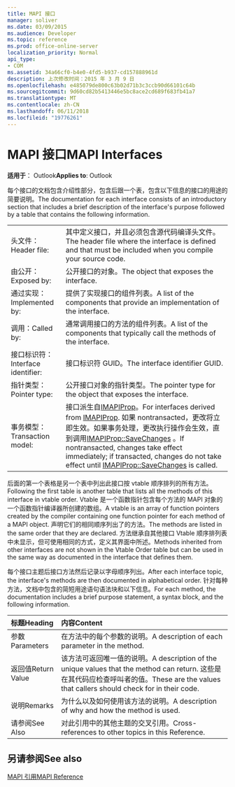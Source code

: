 ```yaml
---
title: MAPI 接口
manager: soliver
ms.date: 03/09/2015
ms.audience: Developer
ms.topic: reference
ms.prod: office-online-server
localization_priority: Normal
api_type:
- COM
ms.assetid: 34a66cf0-b4e0-4fd5-b937-cd157888961d
description: 上次修改时间：2015 年 3 月 9 日
ms.openlocfilehash: e485079de800c63b02d71b3c3ccb90d66101c64b
ms.sourcegitcommit: 9d60cd82b5413446e5bc8ace2cd689f683fb41a7
ms.translationtype: MT
ms.contentlocale: zh-CN
ms.lasthandoff: 06/11/2018
ms.locfileid: "19776261"
---
```

# <a name="mapi-interfaces"></a><span data-ttu-id="623f6-103">MAPI 接口</span><span class="sxs-lookup"><span data-stu-id="623f6-103">MAPI Interfaces</span></span>

  
  
<span data-ttu-id="623f6-104">**适用于**： Outlook</span><span class="sxs-lookup"><span data-stu-id="623f6-104">**Applies to**: Outlook</span></span> 
  
<span data-ttu-id="623f6-105">每个接口的文档包含介绍性部分，包含后跟一个表，包含以下信息的接口的用途的简要说明。</span><span class="sxs-lookup"><span data-stu-id="623f6-105">The documentation for each interface consists of an introductory section that includes a brief description of the interface's purpose followed by a table that contains the following information.</span></span>
  
|||
|:-----|:-----|
|<span data-ttu-id="623f6-106">头文件：</span><span class="sxs-lookup"><span data-stu-id="623f6-106">Header file:</span></span>  <br/> |<span data-ttu-id="623f6-107">其中定义接口，并且必须包含源代码编译头文件。</span><span class="sxs-lookup"><span data-stu-id="623f6-107">The header file where the interface is defined and that must be included when you compile your source code.</span></span>  <br/> |
|<span data-ttu-id="623f6-108">由公开：</span><span class="sxs-lookup"><span data-stu-id="623f6-108">Exposed by:</span></span>  <br/> |<span data-ttu-id="623f6-109">公开接口的对象。</span><span class="sxs-lookup"><span data-stu-id="623f6-109">The object that exposes the interface.</span></span>  <br/> |
|<span data-ttu-id="623f6-110">通过实现：</span><span class="sxs-lookup"><span data-stu-id="623f6-110">Implemented by:</span></span>  <br/> |<span data-ttu-id="623f6-111">提供了实现接口的组件列表。</span><span class="sxs-lookup"><span data-stu-id="623f6-111">A list of the components that provide an implementation of the interface.</span></span>  <br/> |
|<span data-ttu-id="623f6-112">调用：</span><span class="sxs-lookup"><span data-stu-id="623f6-112">Called by:</span></span>  <br/> |<span data-ttu-id="623f6-113">通常调用接口的方法的组件列表。</span><span class="sxs-lookup"><span data-stu-id="623f6-113">A list of the components that typically call the methods of the interface.</span></span>  <br/> |
|<span data-ttu-id="623f6-114">接口标识符：</span><span class="sxs-lookup"><span data-stu-id="623f6-114">Interface identifier:</span></span>  <br/> |<span data-ttu-id="623f6-115">接口标识符 GUID。</span><span class="sxs-lookup"><span data-stu-id="623f6-115">The interface identifier GUID.</span></span>  <br/> |
|<span data-ttu-id="623f6-116">指针类型：</span><span class="sxs-lookup"><span data-stu-id="623f6-116">Pointer type:</span></span>  <br/> |<span data-ttu-id="623f6-117">公开接口对象的指针类型。</span><span class="sxs-lookup"><span data-stu-id="623f6-117">The pointer type for the object that exposes the interface.</span></span>  <br/> |
|<span data-ttu-id="623f6-118">事务模型：</span><span class="sxs-lookup"><span data-stu-id="623f6-118">Transaction model:</span></span>  <br/> |<span data-ttu-id="623f6-119">接口派生自[IMAPIProp](imapipropiunknown.md)。</span><span class="sxs-lookup"><span data-stu-id="623f6-119">For interfaces derived from [IMAPIProp](imapipropiunknown.md).</span></span> <span data-ttu-id="623f6-120">如果 nontransacted，更改将立即生效。如果事务处理，更改执行操作会生效，直到调用[IMAPIProp::SaveChanges](imapiprop-savechanges.md) 。</span><span class="sxs-lookup"><span data-stu-id="623f6-120">If nontransacted, changes take effect immediately; if transacted, changes do not take effect until [IMAPIProp::SaveChanges](imapiprop-savechanges.md) is called.</span></span>  <br/> |
   
<span data-ttu-id="623f6-121">后面的第一个表格是另一个表中列出此接口按 vtable 顺序排列的所有方法。</span><span class="sxs-lookup"><span data-stu-id="623f6-121">Following the first table is another table that lists all the methods of this interface in vtable order.</span></span> <span data-ttu-id="623f6-122">Vtable 是一个函数指针包含每个方法的 MAPI 对象的一个函数指针编译器所创建的数组。</span><span class="sxs-lookup"><span data-stu-id="623f6-122">A vtable is an array of function pointers created by the compiler containing one function pointer for each method of a MAPI object.</span></span> <span data-ttu-id="623f6-123">声明它们的相同顺序列出了的方法。</span><span class="sxs-lookup"><span data-stu-id="623f6-123">The methods are listed in the same order that they are declared.</span></span> <span data-ttu-id="623f6-124">方法继承自其他接口 Vtable 顺序排列表中未显示，但可使用相同的方式，定义其界面中所述。</span><span class="sxs-lookup"><span data-stu-id="623f6-124">Methods inherited from other interfaces are not shown in the Vtable Order table but can be used in the same way as documented in the interface that defines them.</span></span>
  
<span data-ttu-id="623f6-125">每个接口主题后接口方法然后记录以字母顺序列出。</span><span class="sxs-lookup"><span data-stu-id="623f6-125">After each interface topic, the interface's methods are then documented in alphabetical order.</span></span> <span data-ttu-id="623f6-126">针对每种方法，文档中包含的简短用途语句语法块和以下信息。</span><span class="sxs-lookup"><span data-stu-id="623f6-126">For each method, the documentation includes a brief purpose statement, a syntax block, and the following information.</span></span>
  
|<span data-ttu-id="623f6-127">**标题**</span><span class="sxs-lookup"><span data-stu-id="623f6-127">**Heading**</span></span>|<span data-ttu-id="623f6-128">**内容**</span><span class="sxs-lookup"><span data-stu-id="623f6-128">**Content**</span></span>|
|:-----|:-----|
|<span data-ttu-id="623f6-129">参数</span><span class="sxs-lookup"><span data-stu-id="623f6-129">Parameters</span></span>  <br/> |<span data-ttu-id="623f6-130">在方法中的每个参数的说明。</span><span class="sxs-lookup"><span data-stu-id="623f6-130">A description of each parameter in the method.</span></span>  <br/> |
|<span data-ttu-id="623f6-131">返回值</span><span class="sxs-lookup"><span data-stu-id="623f6-131">Return Value</span></span>  <br/> |<span data-ttu-id="623f6-132">该方法可返回唯一值的说明。</span><span class="sxs-lookup"><span data-stu-id="623f6-132">A description of the unique values that the method can return.</span></span> <span data-ttu-id="623f6-133">这些是在其代码应检查呼叫者的值。</span><span class="sxs-lookup"><span data-stu-id="623f6-133">These are the values that callers should check for in their code.</span></span>  <br/> |
|<span data-ttu-id="623f6-134">说明</span><span class="sxs-lookup"><span data-stu-id="623f6-134">Remarks</span></span>  <br/> |<span data-ttu-id="623f6-135">为什么以及如何使用该方法的说明。</span><span class="sxs-lookup"><span data-stu-id="623f6-135">A description of why and how the method is used.</span></span>  <br/> |
|<span data-ttu-id="623f6-136">请参阅</span><span class="sxs-lookup"><span data-stu-id="623f6-136">See Also</span></span>  <br/> |<span data-ttu-id="623f6-137">对此引用中的其他主题的交叉引用。</span><span class="sxs-lookup"><span data-stu-id="623f6-137">Cross-references to other topics in this Reference.</span></span>  <br/> |
   
## <a name="see-also"></a><span data-ttu-id="623f6-138">另请参阅</span><span class="sxs-lookup"><span data-stu-id="623f6-138">See also</span></span>



[<span data-ttu-id="623f6-139">MAPI 引用</span><span class="sxs-lookup"><span data-stu-id="623f6-139">MAPI Reference</span></span>](mapi-reference.md)

